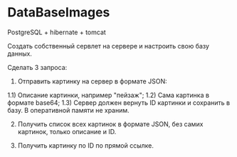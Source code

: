 # DataBaseImages
PostgreSQL + hibernate + tomcat

Создать собственный сервлет на сервере и настроить свою базу данных.

Сделать 3 запроса:

1) Отправить картинку на сервер в формате JSON:

1.1) Описание картинки, например "пейзаж";
1.2) Сама картинка в формате base64;
1.3) Сервер должен вернуть ID картинки и сохранить в базу. В оперативной памяти не храним.

2) Получить список всех картинок в формате JSON, без самих картинок, только описание и ID.

3) Получить картинку по ID по прямой ссылке.
